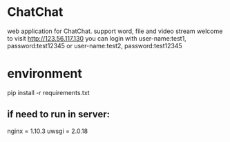 # ChatChat
web application for ChatChat. support word, file and video stream
welcome to visit http://123.56.117.130
you can login with 
user-name:test1, password:test12345 or 
user-name:test2, password:test12345
# environment
pip install -r requirements.txt
## if need to run in server:
nginx = 1.10.3
uwsgi = 2.0.18
